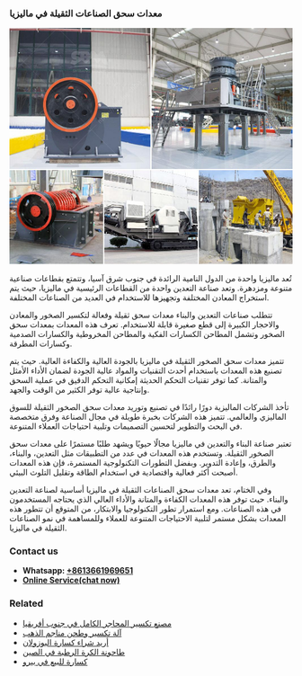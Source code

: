<h3>معدات سحق الصناعات الثقيلة في ماليزيا</h3><img src='1701854236.jpg' alt=''><p>تُعد ماليزيا واحدة من الدول النامية الرائدة في جنوب شرق آسيا، وتتمتع بقطاعات صناعية متنوعة ومزدهرة. وتعد صناعة التعدين واحدة من القطاعات الرئيسية في ماليزيا، حيث يتم استخراج المعادن المختلفة وتجهيزها للاستخدام في العديد من الصناعات المختلفة.</p><p>تتطلب صناعات التعدين والبناء معدات سحق ثقيلة وفعالة لتكسير الصخور والمعادن والاحجار الكبيرة إلى قطع صغيرة قابلة للاستخدام. تعرف هذه المعدات بمعدات سحق الصخور وتشمل المطاحن الكسارات الفكية والمطاحن المخروطية والكسارات الصدمية وكسارات المطرقة.</p><p>تتميز معدات سحق الصخور الثقيلة في ماليزيا بالجودة العالية والكفاءة العالية. حيث يتم تصنيع هذه المعدات باستخدام أحدث التقنيات والمواد عالية الجودة لضمان الأداء الأمثل والمتانة. كما توفر تقنيات التحكم الحديثة إمكانية التحكم الدقيق في عملية السحق وإنتاجية عالية توفر الكثير من الوقت والجهد.</p><p>تأخذ الشركات الماليزية دورًا رائدًا في تصنيع وتوريد معدات سحق الصخور الثقيلة للسوق الماليزي والعالمي. تتميز هذه الشركات بخبرة طويلة في مجال الصناعة وفرق متخصصة في البحث والتطوير لتحسين التصميمات وتلبية احتياجات العملاء المتنوعة.</p><p>تعتبر صناعة البناء والتعدين في ماليزيا مجالًا حيويًا ويشهد طلبًا مستمرًا على معدات سحق الصخور الثقيلة. وتستخدم هذه المعدات في عدد من التطبيقات مثل التعدين، والبناء، والطرق، وإعادة التدوير. وبفضل التطورات التكنولوجية المستمرة، فإن هذه المعدات أصبحت أكثر فعالية واقتصادية في استخدام الطاقة وتقليل التلوث البيئي.</p><p>وفي الختام، تعد معدات سحق الصناعات الثقيلة في ماليزيا أساسية لصناعة التعدين والبناء. حيث توفر هذه المعدات الكفاءة والمتانة والأداء العالي الذي يحتاجه المستخدمون في هذه الصناعات. ومع استمرار تطور التكنولوجيا والابتكار، من المتوقع أن تتطور هذه المعدات بشكل مستمر لتلبية الاحتياجات المتنوعة للعملاء وللمساهمة في نمو الصناعات الثقيلة في ماليزيا.</p><h3>Contact us</h3><ul><li><strong>Whatsapp:&nbsp;<a href="https://wa.me/8613661969651">+8613661969651</a></strong></li><li><a href="https://swt.shibang-china.com/?git&amp;zhl&amp;معدات سحق الصناعات الثقيلة في ماليزيا"><strong>Online Service(chat now)</strong></a></li></ul><h3>Related</h3><ul><li><a href='مصنع تكسير المحاجر الكامل في جنوب أفريقيا.md'>مصنع تكسير المحاجر الكامل في جنوب أفريقيا</a></li><li><a href='آلة تكسير وطحن مناجم الذهب.md'>آلة تكسير وطحن مناجم الذهب</a></li><li><a href='أريد شراء كسارة البوزولان.md'>أريد شراء كسارة البوزولان</a></li><li><a href='طاحونة الكرة الرطبة في الصين.md'>طاحونة الكرة الرطبة في الصين</a></li><li><a href='كسارة للبيع في بيرو.md'>كسارة للبيع في بيرو</a></li></ul>